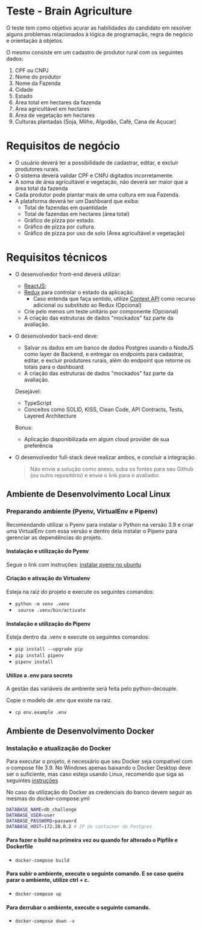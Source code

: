 # Teste - Brain Agriculture

O teste tem como objetivo acurar as habilidades do candidato em resolver alguns problemas relacionados à lógica de programação, regra de negócio e orientação à objetos.

O mesmo consiste em um cadastro de produtor rural com os seguintes dados:

1.  CPF ou CNPJ
2.  Nome do produtor
3.  Nome da Fazenda
4.  Cidade
5.  Estado
6.  Área total em hectares da fazenda
7.  Área agricultável em hectares
8.  Área de vegetação em hectares
9.  Culturas plantadas (Soja, Milho, Algodão, Café, Cana de Açucar)

# Requisitos de negócio

- O usuário deverá ter a possibilidade de cadastrar, editar, e excluir produtores rurais.
- O sistema deverá validar CPF e CNPJ digitados incorretamente.
- A soma de área agrícultável e vegetação, não deverá ser maior que a área total da fazenda
- Cada produtor pode plantar mais de uma cultura em sua Fazenda.
- A plataforma deverá ter um Dashboard que exiba:
  - Total de fazendas em quantidade
  - Total de fazendas em hectares (área total)
  - Gráfico de pizza por estado.
  - Gráfico de pizza por cultura.
  - Gráfico de pizza por uso de solo (Área agricultável e vegetação)

# Requisitos técnicos

- O desenvolvedor front-end deverá utilizar:

  - [ReactJS](http://reactjs.org);
  - [Redux](https://redux.js.org/) para controlar o estado da aplicação.
    - Caso entenda que faça sentido, utilize [Context API](https://reactjs.org/docs/context.html) como recurso adicional ou substituto ao Redux (Opcional)
  - Crie pelo menos um teste unitário por componente (Opcional)
  - A criação das estruturas de dados "mockados" faz parte da avaliação.

- O desenvolvedor back-end deve:
  - Salvar os dados em um banco de dados Postgres usando o NodeJS como layer de Backend, e entregar os endpoints para cadastrar, editar, e excluir produtores rurais, além do endpoint que retorne os totais para o dashboard.
  - A criação das estruturas de dados "mockados" faz parte da avaliação.

  Desejável:
  - TypeScript
  - Conceitos como SOLID, KISS, Clean Code, API Contracts, Tests, Layered Architecture

  Bonus:
  - Aplicação disponibilizada em algum cloud provider de sua preferência

- O desenvolvedor full-stack deve realizar ambos, e concluir a integração.
  > Não envie a solução como anexo, suba os fontes para seu Github (ou outro repositório) e envie o link para o avaliador.


## Ambiente de Desenvolvimento Local Linux

### Preparando ambiente (Pyenv, VirtualEnv e Pipenv) ###
Recomendando utilizar o Pyenv para instalar o Python na versão 3.9 e criar uma VirtualEnv com essa versão e dentro dela instalar o Pipenv para gerenciar as dependências do projeto.

#### Instalação e utilização do Pyenv
Segue o link com instruções: [instalar pyenv no ubuntu](https://gist.github.com/luzfcb/ef29561ff81e81e348ab7d6824e14404)

#### Criação e ativação do Virtualenv
Esteja na raiz do projeto e execute os seguintes comandos:
* ```python -m venv .venv```
* ``` source .venv/bin/activate```

#### Instalação e utilização do Pipenv
Esteja dentro da .venv e execute os seguintes comandos:
* ```pip install --upgrade pip ```
* ```pip install pipenv ```
* ```pipenv install```

#### Utilize a .env para secrets
A gestão das variáveis de ambiente será feita pelo python-decouple.

Copie o modelo de .env que existe na raiz.
* ```cp env.example .env```


## Ambiente de Desenvolvimento Docker

### Instalação e atualização do Docker ###
Para executar o projeto, é necessário que seu Docker seja compatível com o compose file 3.9. No Windows apenas baixando o Docker Desktop deve ser o suficiente, mas caso esteja usando Linux, recomendo que siga as seguintes [instruções](https://linuxhostsupport.com/blog/how-to-install-and-configure-docker-compose-on-ubuntu-20-04/)

No caso da utilização do Docker as credenciais do banco devem seguir as mesmas do docker-compose.yml
```bash
DATABASE_NAME=db_challenge
DATABASE_USER=user
DATABASE_PASSWORD=password
DATABASE_HOST=172.20.0.2 # IP do container do Postgres
```

#### Para fazer o build na primeira vez ou quando for alterado o Pipfile e Dockerfile
* ```docker-compose build```

#### Para subir o ambiente, execute o seguinte comando. E se caso queira parar o ambiente, utilize ctrl + c.
* ```docker-compose up```

#### Para derrubar o ambiente, execute o seguinte comando.
* ```docker-compose down -v```
